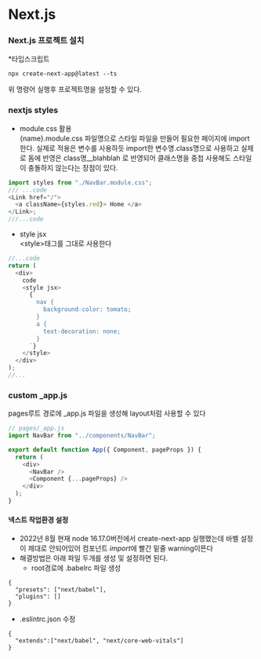 # Next.js

### Next.js 프로젝트 설치

\*타입스크립트

```shell
npx create-next-app@latest --ts
```

위 명령어 실행후 프로젝트명을 설정할 수 있다.

### nextjs styles

- module.css 활용\
  {name}.module.css 파일명으로 스타일 파일을 만들어 필요한 페이지에 import한다.
  실제로 적용은 변수를 사용하듯 import한 변수명.class명으로 사용하고 실제로 돔에 반영은 class명\_\_blahblah 로 반영되어 클래스명을 중첩 사용해도 스타일이 충돌하지 않는다는 장점이 있다.

```javascript
import styles from "./NavBar.module.css";
/// ...code
<Link href="/">
  <a className={styles.red}> Home </a>
</Link>;
///...code
```

- style jsx\
  \<style>태그를 그대로 사용한다

```javascript
//...code
return (
  <div>
    code
    <style jsx>
      {`
        nav {
          background-color: tomato;
        }
        a {
          text-decoration: none;
        }
      `}
    </style>
  </div>
);
//...
```

### custom \_app.js

pages루트 경로에 \_app.js 파일을 생성해 layout처럼 사용할 수 있다

```javascript
// pages/_app.js
import NavBar from "../components/NavBar";

export default function App({ Component, pageProps }) {
  return (
    <div>
      <NavBar />
      <Component {...pageProps} />
    </div>
  );
}
```

#### 넥스트 작업환경 설정

- 2022년 8월 현재 node 16.17.0버전에서 create-next-app 실행했는데 바벨 설정이 제대로 안되어있어 컴포넌트 *import*에 빨간 밑줄 warning이뜬다
- 해결방법은 아래 파일 두개를 생성 및 설정하면 된다.
  - root경로에 .babelrc 파일 생성

```
{
  "presets": ["next/babel"],
  "plugins": []
}
```

- .eslintrc.json 수정

```
{
  "extends":["next/babel", "next/core-web-vitals"]
}
```

